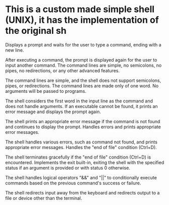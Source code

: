 # This is a custom made simple shell (UNIX), it has the implementation of the original sh

Displays a prompt and waits for the user to type a command, ending with a new line.

After executing a command, the prompt is displayed again for the user to input another command.
The command lines are simple, no semicolons, no pipes, no redirections, or any other advanced features.

The command lines are simple, and the shell does not support semicolons, pipes, or redirections.
The command lines are made only of one word. No arguments will be passed to programs.

The shell considers the first word in the input line as the command and does not handle arguments.
If an executable cannot be found, it prints an error message and displays the prompt again.

The shell prints an appropriate error message if the command is not found and continues to display the prompt.
Handles errors and prints appropriate error messages.

The shell handles various errors, such as command not found, and prints appropriate error messages.
Handles the "end of file" condition (Ctrl+D).

The shell terminates gracefully if the "end of file" condition (Ctrl+D) is encountered.
Implements the exit built-in, exiting the shell with the specified status if an argument is provided or with status 0 otherwise.

The shell handles logical operators "&&" and "||" to conditionally execute commands based on the previous command's success or failure.

The shell redirects input away from the keyboard and redirects output to a file or device other than the terminal.
